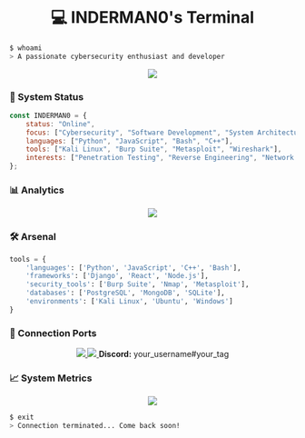 <!-- Header -->
<h1 align="center">💻 INDERMAN0's Terminal</h1>

```bash
$ whoami
> A passionate cybersecurity enthusiast and developer
```

<!-- Matrix-style Banner -->
<p align="center">
  <img src="https://readme-typing-svg.herokuapp.com?font=Ubuntu+Mono&color=00FF00&size=25&center=true&vCenter=true&width=600&lines=InderMan...;Welcome+to+my+digital+playground...;System+security+specialist...;Code+craftsman...;Always+learning,+always+hacking..." />
</p>

### 🔐 System Status

```js
const INDERMAN0 = {
    status: "Online",
    focus: ["Cybersecurity", "Software Development", "System Architecture"],
    languages: ["Python", "JavaScript", "Bash", "C++"],
    tools: ["Kali Linux", "Burp Suite", "Metasploit", "Wireshark"],
    interests: ["Penetration Testing", "Reverse Engineering", "Network Security"]
};
```

### 📊 Analytics

<p align="center">
  <img src="https://github-readme-streak-stats.herokuapp.com/?user=INDERMAN0&theme=chartreuse-dark" />
</p>

### 🛠️ Arsenal

```python
tools = {
    'languages': ['Python', 'JavaScript', 'C++', 'Bash'],
    'frameworks': ['Django', 'React', 'Node.js'],
    'security_tools': ['Burp Suite', 'Nmap', 'Metasploit'],
    'databases': ['PostgreSQL', 'MongoDB', 'SQLite'],
    'environments': ['Kali Linux', 'Ubuntu', 'Windows']
}
```

### 📡 Connection Ports

<p align="center">
  <a href="https://github.com/INDERMAN0" target="_blank">
    <img src="https://img.shields.io/badge/-GitHub-181717?style=for-the-badge&logo=github&logoColor=white" />
  </a>
  <a href="https://discord.com/users/your_user_id" target="_blank">
    <img src="https://img.shields.io/badge/-Discord-5865F2?style=for-the-badge&logo=discord&logoColor=white" />
  </a>
  <span><strong>Discord:</strong> your_username#your_tag</span>
  <!-- Add your social media links here -->
</p>


### 📈 System Metrics

<p align="center">
  <img src="https://github-readme-stats.vercel.app/api?username=INDERMAN0&show_icons=true&theme=chartreuse-dark" />
</p>

```bash
$ exit
> Connection terminated... Come back soon!
```

